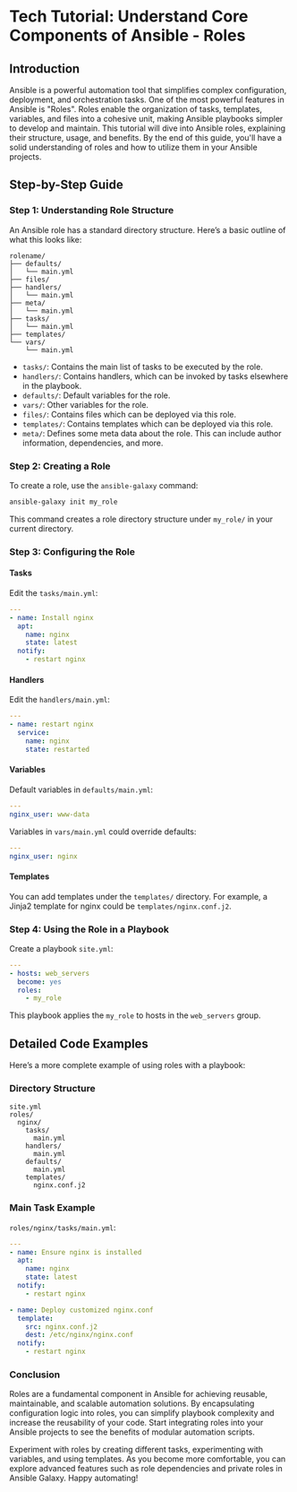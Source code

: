 # Tech Tutorial: Understand Core Components of Ansible - Roles

## Introduction

Ansible is a powerful automation tool that simplifies complex configuration, deployment, and orchestration tasks. One of the most powerful features in Ansible is "Roles". Roles enable the organization of tasks, templates, variables, and files into a cohesive unit, making Ansible playbooks simpler to develop and maintain. This tutorial will dive into Ansible roles, explaining their structure, usage, and benefits. By the end of this guide, you'll have a solid understanding of roles and how to utilize them in your Ansible projects.

## Step-by-Step Guide

### Step 1: Understanding Role Structure

An Ansible role has a standard directory structure. Here’s a basic outline of what this looks like:

```
rolename/
├── defaults/
│   └── main.yml
├── files/
├── handlers/
│   └── main.yml
├── meta/
│   └── main.yml
├── tasks/
│   └── main.yml
├── templates/
└── vars/
    └── main.yml
```

- `tasks/`: Contains the main list of tasks to be executed by the role.
- `handlers/`: Contains handlers, which can be invoked by tasks elsewhere in the playbook.
- `defaults/`: Default variables for the role.
- `vars/`: Other variables for the role.
- `files/`: Contains files which can be deployed via this role.
- `templates/`: Contains templates which can be deployed via this role.
- `meta/`: Defines some meta data about the role. This can include author information, dependencies, and more.

### Step 2: Creating a Role

To create a role, use the `ansible-galaxy` command:

```bash
ansible-galaxy init my_role
```

This command creates a role directory structure under `my_role/` in your current directory.

### Step 3: Configuring the Role

#### Tasks

Edit the `tasks/main.yml`:

```yaml
---
- name: Install nginx
  apt:
    name: nginx
    state: latest
  notify:
    - restart nginx
```

#### Handlers

Edit the `handlers/main.yml`:

```yaml
---
- name: restart nginx
  service:
    name: nginx
    state: restarted
```

#### Variables

Default variables in `defaults/main.yml`:

```yaml
---
nginx_user: www-data
```

Variables in `vars/main.yml` could override defaults:

```yaml
---
nginx_user: nginx
```

#### Templates

You can add templates under the `templates/` directory. For example, a Jinja2 template for nginx could be `templates/nginx.conf.j2`.

### Step 4: Using the Role in a Playbook

Create a playbook `site.yml`:

```yaml
---
- hosts: web_servers
  become: yes
  roles:
    - my_role
```

This playbook applies the `my_role` to hosts in the `web_servers` group.

## Detailed Code Examples

Here’s a more complete example of using roles with a playbook:

### Directory Structure

```
site.yml
roles/
  nginx/
    tasks/
      main.yml
    handlers/
      main.yml
    defaults/
      main.yml
    templates/
      nginx.conf.j2
```

### Main Task Example

`roles/nginx/tasks/main.yml`:

```yaml
---
- name: Ensure nginx is installed
  apt:
    name: nginx
    state: latest
  notify:
    - restart nginx

- name: Deploy customized nginx.conf
  template:
    src: nginx.conf.j2
    dest: /etc/nginx/nginx.conf
  notify:
    - restart nginx
```

### Conclusion

Roles are a fundamental component in Ansible for achieving reusable, maintainable, and scalable automation solutions. By encapsulating configuration logic into roles, you can simplify playbook complexity and increase the reusability of your code. Start integrating roles into your Ansible projects to see the benefits of modular automation scripts.

Experiment with roles by creating different tasks, experimenting with variables, and using templates. As you become more comfortable, you can explore advanced features such as role dependencies and private roles in Ansible Galaxy. Happy automating!